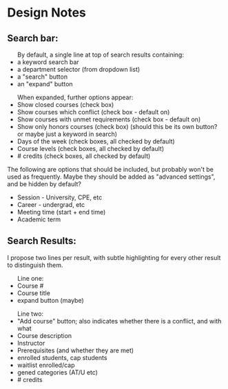 <h1>Design Notes</h1>
<h2>Search bar:</h2>
<ul>By default, a single line at top of search results containing:
  <li>a keyword search bar</li>
  <li>a department selector (from dropdown list)</li>
  <li>a "search" button</li>
  <li>an "expand" button</li>
</ul>
<ul>When expanded, further options appear:
  <li>Show closed courses (check box)</li>
  <li>Show courses which conflict (check box - default on)</li>
  <li>Show courses with unmet requirements (check box - default on)</li>
  <li>Show only honors courses (check box) (should this be its own button? or maybe just a keyword in search)</li>
  <li>Days of the week (check boxes, all checked by default)</li>
  <li>Course levels (check boxes, all checked by default)</li>
  <li># credits (check boxes, all checked by default)</li>
</ul>
<p>The following are options that should be included, but probably won't be used as frequently. 
Maybe they should be added as "advanced settings", and be hidden by default?</p>
<ul>
  <li>Session - University, CPE, etc</li>
  <li>Career - undergrad, etc</li>
  <li>Meeting time (start + end time)</li>
  <li>Academic term</li>
</ul>

<h2>Search Results:</h2>
<p>I propose two lines per result, with subtle highlighting for every other result to distinguish them.</p>
<ul>Line one:
  <li>Course #</li>
  <li>Course title</li>
  <li>expand button (maybe)</li>
</ul>
<ul>Line two:
  <li>"Add course" button; also indicates whether there is a conflict, and with what</li>
  <li>Course description</li>
  <li>Instructor</li>
  <li>Prerequisites (and whether they are met)</li>
  <li>enrolled students, cap students</li>
  <li>waitlist enrolled/cap</li>
  <li>gened categories (AT/U etc)</li>
  <li># credits</li>
</ul>
